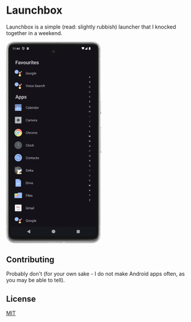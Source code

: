 # Launchbox
Launchbox is a simple (read: slightly rubbish) launcher that I knocked together in a weekend.


<img src="readme/app_screenshot.png" width="256">

## Contributing
Probably don't (for your own sake - I do not make Android apps often, as you may be able to tell).

## License

[MIT](https://choosealicense.com/licenses/mit/)